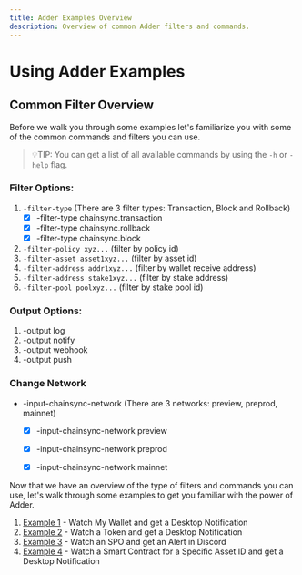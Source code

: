 ```yaml
---
title: Adder Examples Overview
description: Overview of common Adder filters and commands.
---
```


# Using Adder Examples

## Common Filter Overview

Before we walk you through some examples let's familiarize you with some of the common commands and filters you can use.

> 💡TIP: You can get a list of all available commands by using the `-h` or `-help` flag.

### Filter Options:

1. `-filter-type` (There are 3 filter types: Transaction, Block and Rollback)
   * [x] -filter-type chainsync.transaction
   * [x] -filter-type chainsync.rollback
   * [x] -filter-type chainsync.block
2. `-filter-policy xyz...` (filter by policy id)
3. `-filter-asset asset1xyz...` (filter by asset id)
4. `-filter-address addr1xyz...` (filter by wallet receive address)
5. `-filter-address stake1xyz...` (filter by stake address)
6. `-filter-pool poolxyz...` (filter by stake pool id)

### Output Options:

1. -output log
2. -output notify
3. -output webhook
4. -output push

### Change Network

* -input-chainsync-network (There are 3 networks: preview, preprod, mainnet)
  * [x] -input-chainsync-network preview
  * [x] -input-chainsync-network preprod
  * [x] -input-chainsync-network mainnet



Now that we have an overview of the type of filters and commands you can use, let's walk through some examples to get you familiar with the power of Adder.

1. [Example 1](../example-1-watch-my-wallet-and-get-a-desktop-notification) - Watch My Wallet and get a Desktop Notification
2. [Example 2](../example-2-watch-a-token-and-get-a-desktop-notification) - Watch a Token and get a Desktop Notification
3. [Example 3](../example-3-watch-an-spo-and-get-an-alert-in-discord) - Watch an SPO and get an Alert in Discord
4. [Example 4](../example-4-watch-a-smart-contract-for-a-specific-asset-id-and-get-a-desktop-notification) - Watch a Smart Contract for a Specific Asset ID and get a Desktop Notification
